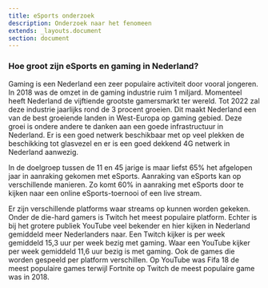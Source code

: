 ```yaml
---
title: eSports onderzoek
description: Onderzoek naar het fenomeen
extends: _layouts.document
section: document
---
```


### Hoe groot zijn eSports en gaming in Nederland?

Gaming is een Nederland een zeer populaire activiteit door vooral jongeren. In 2018 was de omzet in de gaming industrie ruim 1 miljard. Momenteel heeft Nederland de vijftiende grootste gamersmarkt ter wereld. Tot 2022 zal deze industrie jaarlijks rond de 3 procent groeien. Dit maakt Nederland een van de best groeiende landen in West-Europa op gaming gebied. Deze groei is ondere andere te danken aan een goede infrastructuur in Nederland. Er is een goed netwerk beschikbaar met op veel plekken de beschikking tot glasvezel en er is een goed dekkend 4G netwerk in Nederland aanwezig. 

In de doelgroep tussen de 11 en 45 jarige is maar liefst 65% het afgelopen jaar in aanraking gekomen met eSports. Aanraking van eSports kan op verschillende manieren. Zo komt 60% in aanraking met eSports door te kijken naar een online eSports-toernooi of een live stream. 

Er zijn verschillende platforms waar streams op kunnen worden gekeken. Onder de die-hard gamers is Twitch het meest populaire platform. Echter is bij het grotere publiek YouTube veel bekender en hier kijken in Nederland gemiddeld meer Nederlanders naar. Een Twitch kijker is per week gemiddeld 15,3 uur per week bezig met gaming. Waar een YouTube kijker per week gemiddeld 11,6 uur bezig is met gaming. Ook de games die worden gespeeld per platform verschillen. Op YouTube was Fifa 18 de meest populaire games terwijl Fortnite op Twitch de meest populaire game was in 2018. 

